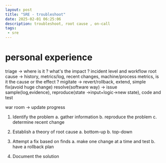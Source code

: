 ```yaml
---
layout: post
title: "SRE - troubleshoot"
date: 2025-02-01 06:25:06
description: troubleshoot, root cause , on-call
tags: 
 - sre
---
```


# personal experience
triage -> where is it ? what's the impact ? incident level and workflow 
root cause -> history, metrics/log, recent changes, machine/process metrics, is it the cause or the effect ?
migitate -> revert/rollback, extend, simple fix(avoid huge change) 
resolve(software way) -> issue sample(log,evidence), reproduce(state ->input+logic->new state), code and test

war room -> update progress

1. Identify the problem
a. gather information
b. reproduce the problem
c. determine recent change

2. Establish a theory of root cause
a. bottom-up
b. top-down

3. Attempt a fix based on finds
a. make one change at a time and test
b. have a rollback plan

4. Document the solution

